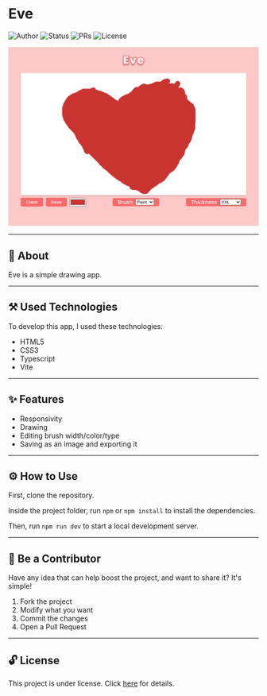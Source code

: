 # Eve

![Author](https://img.shields.io/badge/author-Wendell%20Kenneddy-brightgreen)
![Status](https://img.shields.io/badge/status-Concluded-brightgreen)
![PRs](https://img.shields.io/badge/PRs-Welcome-brightgreen)
![License](https://img.shields.io/badge/license-MIT-brightgreen)

![Final Result](./.github/preview.png)

---

## 📕 About

Eve is a simple drawing app.

---

## ⚒️ Used Technologies

To develop this app, I used these technologies:

- HTML5
- CSS3
- Typescript
- Vite

---

## ✨ Features

- Responsivity
- Drawing
- Editing brush width/color/type
- Saving as an image and exporting it

---

## ⚙️ How to Use

First, clone the repository.

Inside the project folder, run `npm` or `npm install` to install the dependencies.

Then, run `npm run dev` to start a local development server.

---

## 🤝 Be a Contributor

Have any idea that can help boost the project, and want to share it? It's simple!

1. Fork the project
2. Modify what you want
3. Commit the changes
4. Open a Pull Request

---

## 🔓 License

This project is under license. Click [here](./LICENSE.md) for details.
